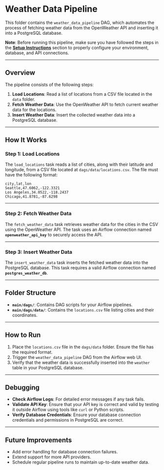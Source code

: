# Weather Data Pipeline

This folder contains the `weather_data_pipeline` DAG, which automates the process of fetching weather data from the OpenWeather API and inserting it into a PostgreSQL database.

**Note**: Before running this pipeline, make sure you have followed the steps in the **[Setup Instructions](https://github.com/gbazad93/AirFlow-ML-Data-Integration/blob/main/README.md)** section to properly configure your environment, database, and API connections.

---

## Overview

The pipeline consists of the following steps:

1. **Load Locations**: Read a list of locations from a CSV file located in the `data` folder.
2. **Fetch Weather Data**: Use the OpenWeather API to fetch current weather data for the locations.
3. **Insert Weather Data**: Insert the collected weather data into a PostgreSQL database.

---

## How It Works

### Step 1: Load Locations

The `load_locations` task reads a list of cities, along with their latitude and longitude, from a CSV file located at `dags/data/locations.csv`. The file must have the following format:

```csv
city,lat,lon
Seattle,47.6062,-122.3321
Los Angeles,34.0522,-118.2437
Chicago,41.8781,-87.6298
```

---

### Step 2: Fetch Weather Data

The `fetch_weather_data` task retrieves weather data for the cities in the CSV using the OpenWeather API. The task uses an Airflow connection named **`openweather_api_key`** to securely access the API.

---

### Step 3: Insert Weather Data

The `insert_weather_data` task inserts the fetched weather data into the PostgreSQL database. This task requires a valid Airflow connection named **`postgres_weather_db`**.

---

## Folder Structure

- **`main/dags/`**: Contains DAG scripts for your Airflow pipelines.
- **`main/dags/data/`**: Contains the `locations.csv` file listing cities and their coordinates.

---

## How to Run

1. Place the `locations.csv` file in the `dags/data` folder. Ensure the file has the required format.
2. Trigger the `weather_data_pipeline` DAG from the Airflow web UI.
3. Verify that the weather data is successfully inserted into the `weather` table in your PostgreSQL database.

---

## Debugging

- **Check Airflow Logs**: For detailed error messages if any task fails.
- **Validate API Key**: Ensure that your API key is correct and valid by testing it outside Airflow using tools like `curl` or Python scripts.
- **Verify Database Credentials**: Ensure your database connection credentials and permissions in PostgreSQL are correct.

---

## Future Improvements

- Add error handling for database connection failures.
- Extend support for more API providers.
- Schedule regular pipeline runs to maintain up-to-date weather data.

